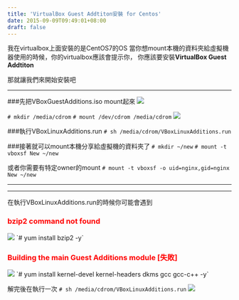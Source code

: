 ```yaml
---
title: 'VirtualBox Guest Addtiton安裝 for Centos'
date: 2015-09-09T09:49:01+08:00
draft: false
---
```

我在virtualbox上面安裝的是CentOS7的OS
當你想mount本機的資料夾給虛擬機器使用的時候，你的virtualbox應該會提示你，
你應該要安裝**VirtualBox Guest Addtiton**

那就讓我們來開始安裝吧

***
###先把VBoxGuestAdditions.iso mount起來
<img src="//fblog.loopbai.com/images/201509/A04-01.png">

`# mkdir /media/cdrom`
`# mount /dev/cdrom /media/cdrom`
<img src="//fblog.loopbai.com/images/201509/A04-02.png">

###執行VBoxLinuxAdditions.run
`# sh /media/cdrom/VBoxLinuxAdditions.run`

###接著就可以mount本機分享給虛擬機的資料夾了
`# mkdir ~/new`
`# mount -t vboxsf New ~/new`

或者你需要有特定owner的mount
`# mount -t vboxsf -o uid=nginx,gid=nginx New ~/new`


***
***

在執行VBoxLinuxAdditions.run的時候你可能會遇到
### <b style="color:red">bzip2 command not found</b>
<img src="//fblog.loopbai.com/images/201509/A04-03.png">
`# yum install bzip2 -y`

### <b style="color:red">Building the main Guest Additions module [失敗]</b>
<img src="//fblog.loopbai.com/images/201509/A04-04.png">
`# yum install kernel-devel kernel-headers dkms gcc gcc-c++ -y`

解完後在執行一次
`# sh /media/cdrom/VBoxLinuxAdditions.run`
<img src="//fblog.loopbai.com/images/201509/A04-05.png">
